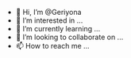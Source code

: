 - 👋 Hi, I’m @Geriyona
- 👀 I’m interested in ...
- 🌱 I’m currently learning ...
- 💞️ I’m looking to collaborate on ...
- 📫 How to reach me ...

<!---
Geriyona/Geriyona is a ✨ special ✨ repository because its `README.md` (this file) appears on your GitHub profile.
You can click the Preview link to take a look at your changes.
--->
